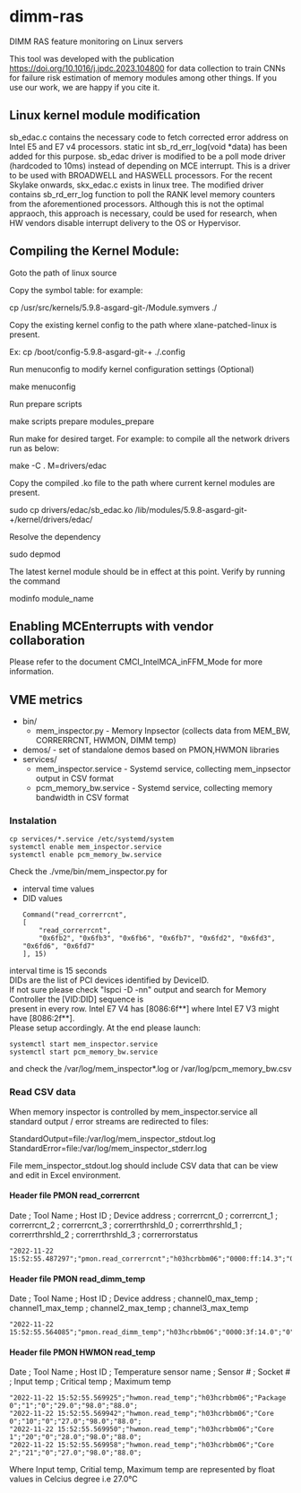 # dimm-ras
DIMM RAS feature monitoring on Linux servers

This tool was developed with the publication https://doi.org/10.1016/j.jpdc.2023.104800 for data collection to train CNNs for failure risk estimation of memory modules among other things. If you use our work, we are happy if you cite it.

## Linux kernel module modification

sb_edac.c contains the necessary code to fetch corrected error address on Intel E5 and E7 v4 processors.
static int sb_rd_err_log(void *data) has been added for this purpose.
sb_edac driver is modified to be a poll mode driver (hardcoded to 10ms) instead of depending on MCE interrupt.
This is a driver to be used with BROADWELL and HASWELL processors. For the recent Skylake onwards, skx_edac.c exists in linux tree.
The modified driver contains sb_rd_err_log function to poll the RANK level memory counters from the aforementioned processors.
Although this is not the optimal appraoch, this approach is necessary, could be used for research, when HW vendors disable interrupt delivery to the OS or Hypervisor.


## Compiling the Kernel Module:

Goto the path of linux source

Copy the symbol table: for example:

cp /usr/src/kernels/5.9.8-asgard-git-/Module.symvers ./

Copy the existing kernel config to the path where xlane-patched-linux is present.

Ex: cp /boot/config-5.9.8-asgard-git-+ ./.config

Run menuconfig to modify kernel configuration settings (Optional)

make menuconfig

Run prepare scripts

make scripts prepare modules_prepare

Run make for desired target. For example: to compile all the network drivers run as below:

make -C . M=drivers/edac

Copy the compiled .ko file to the path where current kernel modules are present.

sudo cp drivers/edac/sb_edac.ko  /lib/modules/5.9.8-asgard-git-+/kernel/drivers/edac/

Resolve the dependency

sudo depmod

The latest kernel module should be in effect at this point. Verify by running the command

modinfo module_name


## Enabling MCEnterrupts with vendor collaboration

Please refer to the document CMCI_IntelMCA_inFFM_Mode for more information.


## VME metrics

* bin/
  * mem_inspector.py - Memory Inpsector (collects data from MEM_BW, CORRERRCNT, HWMON, DIMM temp)
* demos/ - set of standalone demos based on PMON,HWMON libraries
* services/
  * mem_inspector.service - Systemd service, collecting mem_inpsector output in CSV format
  * pcm_memory_bw.service - Systemd service, collecting memory bandwidth in CSV format

### Instalation
```
cp services/*.service /etc/systemd/system
systemctl enable mem_inspector.service
systemctl enable pcm_memory_bw.service
```
Check the ./vme/bin/mem_inspector.py for
* interval time values
* DID values<br>
    ```
    Command("read_correrrcnt", 
    [
        "read_correrrcnt",
        "0x6fb2", "0x6fb3", "0x6fb6", "0x6fb7", "0x6fd2", "0x6fd3", "0x6fd6", "0x6fd7"
    ], 15)
  ```

interval time is 15 seconds<br>
DIDs are the list of PCI devices identified by DeviceID.<br>
If not sure please check "lspci -D -nn" output and search for Memory Controller the [VID:DID] sequence is<br>
present in every row. Intel E7 V4 has [8086:6f**] where Intel E7 V3 might have [8086:2f**].<br>
Please setup accordingly.
At the end please launch:

```
systemctl start mem_inspector.service
systemctl start pcm_memory_bw.service
```

and check the /var/log/mem_inspector*.log or /var/log/pcm_memory_bw.csv

### Read CSV data

When memory inspector is controlled by mem_inspector.service all standard output / error streams are redirected to files:

StandardOutput=file:/var/log/mem_inspector_stdout.log
StandardError=file:/var/log/mem_inspector_stderr.log

File mem_inspector_stdout.log should include CSV data that can be view and edit in Excel environment.


#### Header file PMON read_correrrcnt

Date ; Tool Name ; Host ID ; Device address ; correrrcnt_0 ; correrrcnt_1 ; correrrcnt_2 ; correrrcnt_3 ; correrrthrshld_0 ; correrrthrshld_1 ; correrrthrshld_2 ; correrrthrshld_3 ; correrrorstatus

```
"2022-11-22 15:52:55.487297";"pmon.read_correrrcnt";"h03hcrbbm06";"0000:ff:14.3";"0";"0";"0";"0";"2147450879";"2147450879";"2147450879";"2147450879";"274432";
```

#### Header file PMON read_dimm_temp

Date ; Tool Name ; Host ID ; Device address ; channel0_max_temp ; channel1_max_temp ; channel2_max_temp ; channel3_max_temp

```
"2022-11-22 15:52:55.564085";"pmon.read_dimm_temp";"h03hcrbbm06";"0000:3f:14.0";"0";"0";"0";"0";
```

#### Header file PMON HWMON read_temp

Date ; Tool Name ; Host ID ; Temperature sensor name ; Sensor # ; Socket # ; Input temp ; Critical temp ; Maximum temp

```
"2022-11-22 15:52:55.569925";"hwmon.read_temp";"h03hcrbbm06";"Package 0";"1";"0";"29.0";"98.0";"88.0";
"2022-11-22 15:52:55.569942";"hwmon.read_temp";"h03hcrbbm06";"Core 0";"10";"0";"27.0";"98.0";"88.0";
"2022-11-22 15:52:55.569950";"hwmon.read_temp";"h03hcrbbm06";"Core 1";"20";"0";"28.0";"98.0";"88.0";
"2022-11-22 15:52:55.569958";"hwmon.read_temp";"h03hcrbbm06";"Core 2";"21";"0";"27.0";"98.0";"88.0";
```

Where Input temp, Critial temp, Maximum temp are represented by float values in Celcius degree i.e 27.0°C
